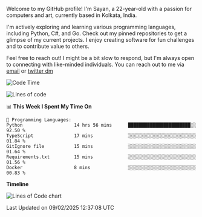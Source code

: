 Welcome to my GitHub profile! I'm Sayan, a 22-year-old with a passion for computers and art, currently based in Kolkata, India.

I'm actively exploring and learning various programming languages, including Python, C#, and Go. Check out my pinned repositories to get a glimpse of my current projects. I enjoy creating software for fun challenges and to contribute value to others.

Feel free to reach out! I might be a bit slow to respond, but I'm always open to connecting with like-minded individuals. You can reach out to me via [email](mailto:me@sayanbiswas.in) or [twitter dm](https://twitter.com/TheDankDel)

<!--START_SECTION:waka-->
![Code Time](http://img.shields.io/badge/Code%20Time-2%2C072%20hrs%2033%20mins-blue)

![Lines of code](https://img.shields.io/badge/From%20Hello%20World%20I%27ve%20Written-6.8%20million%20lines%20of%20code-blue)

📊 **This Week I Spent My Time On** 

```text
💬 Programming Languages: 
Python                   14 hrs 56 mins      ███████████████████████░░   92.50 % 
TypeScript               17 mins             ░░░░░░░░░░░░░░░░░░░░░░░░░   01.84 % 
GitIgnore file           15 mins             ░░░░░░░░░░░░░░░░░░░░░░░░░   01.64 % 
Requirements.txt         15 mins             ░░░░░░░░░░░░░░░░░░░░░░░░░   01.56 % 
Docker                   8 mins              ░░░░░░░░░░░░░░░░░░░░░░░░░   00.83 % 
```

**Timeline**

![Lines of Code chart](https://raw.githubusercontent.com/Dank-del/Dank-del/main/assets/bar_graph.png)


 Last Updated on 09/02/2025 12:37:08 UTC
<!--END_SECTION:waka-->
